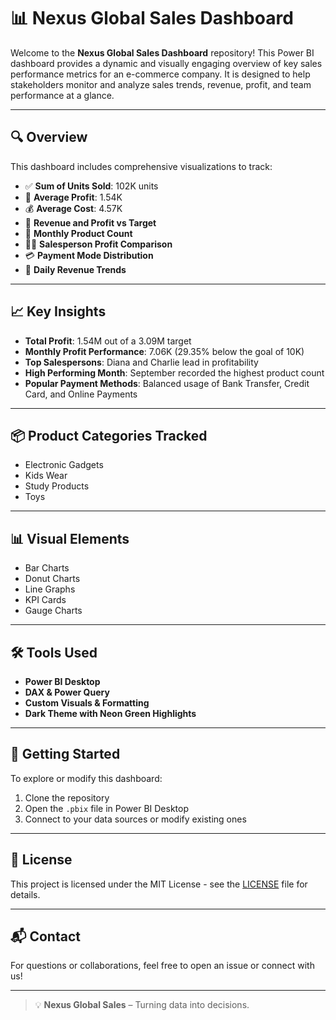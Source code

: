 # 📊 Nexus Global Sales Dashboard

Welcome to the **Nexus Global Sales Dashboard** repository! This Power BI dashboard provides a dynamic and visually engaging overview of key sales performance metrics for an e-commerce company. It is designed to help stakeholders monitor and analyze sales trends, revenue, profit, and team performance at a glance.

---

## 🔍 Overview

This dashboard includes comprehensive visualizations to track:

- ✅ **Sum of Units Sold**: 102K units
- 💸 **Average Profit**: 1.54K
- 💰 **Average Cost**: 4.57K
- 🧾 **Revenue and Profit vs Target**
- 🛒 **Monthly Product Count**
- 🧍‍♂️ **Salesperson Profit Comparison**
- 💳 **Payment Mode Distribution**
- 📅 **Daily Revenue Trends**

---

## 📈 Key Insights

- **Total Profit**: 1.54M out of a 3.09M target
- **Monthly Profit Performance**: 7.06K (29.35% below the goal of 10K)
- **Top Salespersons**: Diana and Charlie lead in profitability
- **High Performing Month**: September recorded the highest product count
- **Popular Payment Methods**: Balanced usage of Bank Transfer, Credit Card, and Online Payments

---

## 📦 Product Categories Tracked

- Electronic Gadgets  
- Kids Wear  
- Study Products  
- Toys  

---

## 📊 Visual Elements

- Bar Charts  
- Donut Charts  
- Line Graphs  
- KPI Cards  
- Gauge Charts  

---

## 🛠️ Tools Used

- **Power BI Desktop**
- **DAX & Power Query**
- **Custom Visuals & Formatting**
- **Dark Theme with Neon Green Highlights**

---

## 🚀 Getting Started

To explore or modify this dashboard:

1. Clone the repository
2. Open the `.pbix` file in Power BI Desktop
3. Connect to your data sources or modify existing ones

---

## 📌 License

This project is licensed under the MIT License - see the [LICENSE](LICENSE) file for details.

---

## 📬 Contact

For questions or collaborations, feel free to open an issue or connect with us!

---

> 💡 **Nexus Global Sales** – Turning data into decisions.


